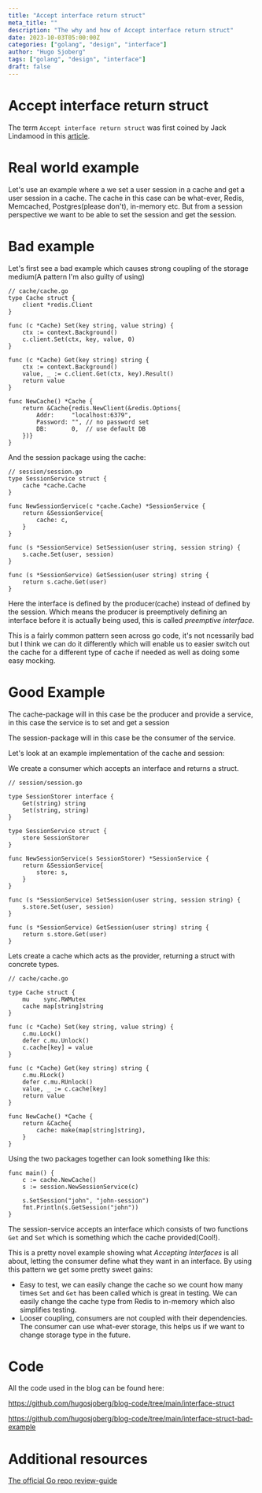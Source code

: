 ```yaml
---
title: "Accept interface return struct"
meta_title: ""
description: "The why and how of Accept interface return struct"
date: 2023-10-03T05:00:00Z
categories: ["golang", "design", "interface"]
author: "Hugo Sjoberg"
tags: ["golang", "design", "interface"]
draft: false
---
```


# Accept interface return struct

The term `Accept interface return struct` was first coined by Jack Lindamood in this [article](https://medium.com/@cep21/preemptive-interface-anti-pattern-in-go-54c18ac0668a).

# Real world example

Let's use an example where a we set a user session in a cache and get a user session in a cache. The cache in this case can be what-ever, Redis, Memcached, Postgres(please don't), in-memory etc. But from a session perspective we want to be able to set the session and get the session.

# Bad example

Let's first see a bad example which causes strong coupling of the storage medium(A pattern I'm also guilty of using)

```golang
// cache/cache.go
type Cache struct {
	client *redis.Client
}

func (c *Cache) Set(key string, value string) {
	ctx := context.Background()
	c.client.Set(ctx, key, value, 0)
}

func (c *Cache) Get(key string) string {
	ctx := context.Background()
	value, _ := c.client.Get(ctx, key).Result()
	return value
}

func NewCache() *Cache {
	return &Cache{redis.NewClient(&redis.Options{
		Addr:     "localhost:6379",
		Password: "", // no password set
		DB:       0,  // use default DB
	})}
}
```

And the session package using the cache:

```golang
// session/session.go
type SessionService struct {
	cache *cache.Cache
}

func NewSessionService(c *cache.Cache) *SessionService {
	return &SessionService{
		cache: c,
	}
}

func (s *SessionService) SetSession(user string, session string) {
	s.cache.Set(user, session)
}

func (s *SessionService) GetSession(user string) string {
	return s.cache.Get(user)
}
```

Here the interface is defined by the producer(cache) instead of defined by the session. Which means the producer is preemptively defining an interface before it is actually being used, this is called *preemptive interface*.

This is a fairly common pattern seen across go code, it's not ncessarily bad but I think we can do it differently which will enable us to easier switch out the cache for a different type of cache if needed as well as doing some easy mocking.

# Good Example

The cache-package will in this case be the producer and provide a service, in this case the service is to set and get a session

The session-package will in this case be the consumer of the service.

Let's look at an example implementation of the cache and session:

We create a consumer which accepts an interface and returns a struct.

```golang
// session/session.go

type SessionStorer interface {
	Get(string) string
	Set(string, string)
}

type SessionService struct {
	store SessionStorer
}

func NewSessionService(s SessionStorer) *SessionService {
	return &SessionService{
		store: s,
	}
}

func (s *SessionService) SetSession(user string, session string) {
	s.store.Set(user, session)
}

func (s *SessionService) GetSession(user string) string {
	return s.store.Get(user)
}
```

Lets create a cache which acts as the provider, returning a struct with concrete types.

```golang
// cache/cache.go

type Cache struct {
	mu    sync.RWMutex
	cache map[string]string
}

func (c *Cache) Set(key string, value string) {
	c.mu.Lock()
	defer c.mu.Unlock()
	c.cache[key] = value
}

func (c *Cache) Get(key string) string {
	c.mu.RLock()
	defer c.mu.RUnlock()
	value, _ := c.cache[key]
	return value
}

func NewCache() *Cache {
	return &Cache{
		cache: make(map[string]string),
	}
}
```

Using the two packages together can look something like this:

```golang
func main() {
	c := cache.NewCache()
	s := session.NewSessionService(c)

	s.SetSession("john", "john-session")
	fmt.Println(s.GetSession("john"))
}
```

The session-service accepts an interface which consists of two functions `Get` and `Set` which is something which the cache provided(Cool!).

This is a pretty novel example showing what *Accepting Interfaces* is all about, letting the consumer define what they want in an interface. By using this pattern we get some pretty sweet gains:

- Easy to test, we can easily change the cache so we count how many times `Set` and `Get` has been called which is great in testing. We can easily change the cache type from Redis to in-memory which also simplifies testing.
- Looser coupling, consumers are not coupled with their dependencies. The consumer can use what-ever storage, this helps us if we want to change storage type in the future.

# Code

All the code used in the blog can be found here:

https://github.com/hugosjoberg/blog-code/tree/main/interface-struct

https://github.com/hugosjoberg/blog-code/tree/main/interface-struct-bad-example



# Additional resources
[The official Go repo review-guide](https://github.com/golang/go/wiki/CodeReviewComments#interfaces)
